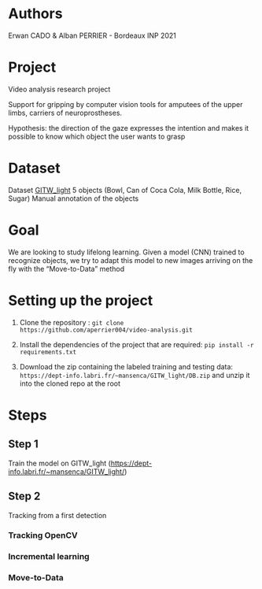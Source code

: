 # Authors
Erwan CADO & Alban PERRIER - Bordeaux INP 2021

# Project
Video analysis research project

Support for gripping by computer vision tools for amputees of the upper limbs, carriers of neuroprostheses.

Hypothesis: the direction of the gaze expresses the intention and makes it possible to know which object the user wants to grasp 

# Dataset
Dataset [GITW_light](https://drive.google.com/drive/folders/1-COL_pTAUgSaK2Wntn_4ckhsCrLkzhhF?usp=sharing)
5 objects (Bowl, Can of Coca Cola, Milk Bottle, Rice, Sugar)
Manual annotation of the objects

# Goal
We are looking to study lifelong learning.
Given a model (CNN) trained to recognize objects, we try to adapt this model to new images arriving on the fly with the “Move-to-Data” method 

# Setting up the project
1. Clone the repository : `git clone https://github.com/aperrier004/video-analysis.git`

2. Install the dependencies of the project that are required: `pip install -r requirements.txt`

3. Download the zip containing the labeled training and testing data: `https://dept-info.labri.fr/~mansenca/GITW_light/DB.zip` and unzip it into the cloned repo at the root

# Steps
## Step 1
Train the model on GITW_light (https://dept-info.labri.fr/~mansenca/GITW_light/)



## Step 2
Tracking from a first detection

### Tracking OpenCV


### Incremental learning

### Move-to-Data



